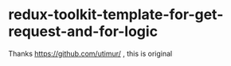 # redux-toolkit-template-for-get-request-and-for-logic

Thanks https://github.com/utimur/ , this is original



